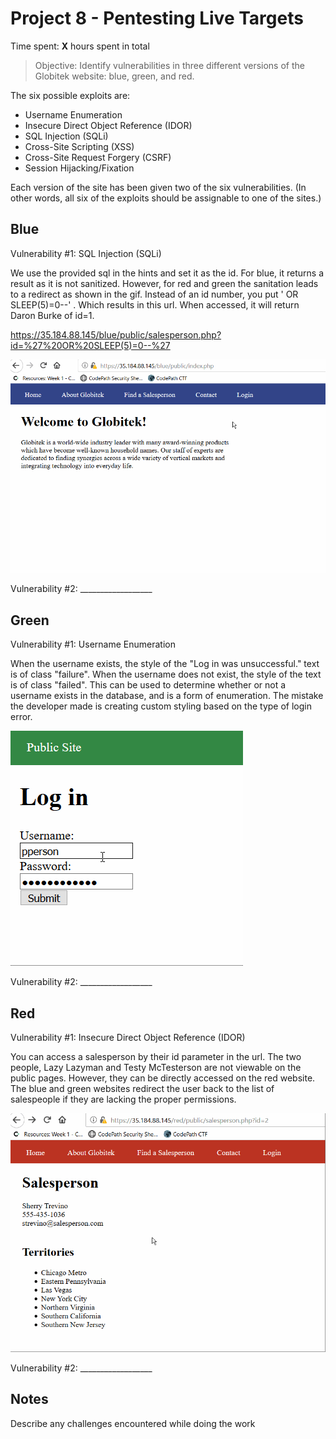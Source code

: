 # Project 8 - Pentesting Live Targets

Time spent: **X** hours spent in total

> Objective: Identify vulnerabilities in three different versions of the Globitek website: blue, green, and red.

The six possible exploits are:
* Username Enumeration
* Insecure Direct Object Reference (IDOR)
* SQL Injection (SQLi)
* Cross-Site Scripting (XSS)
* Cross-Site Request Forgery (CSRF)
* Session Hijacking/Fixation

Each version of the site has been given two of the six vulnerabilities. (In other words, all six of the exploits should be assignable to one of the sites.)

## Blue

Vulnerability #1: SQL Injection (SQLi)

We use the provided sql in the hints and set it as the id. For blue, it returns a result as it is not sanitized. However, for red and green the sanitation leads to a redirect as shown in the gif. Instead of an id number, you put 
' OR SLEEP(5)=0--' . Which results in this url. When accessed, it will return Daron Burke of id=1.

https://35.184.88.145/blue/public/salesperson.php?id=%27%20OR%20SLEEP(5)=0--%27

![](https://github.com/ayushg97/codepath-week8/blob/master/sqli.gif)

Vulnerability #2: __________________


## Green

Vulnerability #1: Username Enumeration

When the username exists, the style of the "Log in was unsuccessful." text is of class "failure".
When the username does not exist, the style of the text is of class "failed".
This can be used to determine whether or not a username exists in the database, and is a form of enumeration.
The mistake the developer made is creating custom styling based on the type of login error.

![](https://github.com/ayushg97/codepath-week8/blob/master/usernameenumeration.gif)

Vulnerability #2: __________________


## Red

Vulnerability #1: Insecure Direct Object Reference (IDOR)

You can access a salesperson by their id parameter in the url. The two people, Lazy Lazyman and Testy McTesterson are not viewable on the public pages. However, they can be directly accessed on the red website. The blue and green websites redirect the user back to the list of salespeople if they are lacking the proper permissions.

![](https://github.com/ayushg97/codepath-week8/blob/master/idor.gif)

Vulnerability #2: __________________


## Notes

Describe any challenges encountered while doing the work

